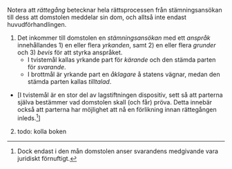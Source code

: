 Notera att *rättegång* betecknar hela rättsprocessen från stämningsansökan till dess att domstolen meddelar sin dom, och alltså inte endast huvudförhandlingen.

1. Det inkommer till domstolen en *stämningsansökan* med ett *anspråk* innehållandes 1) en eller flera *yrkanden*, samt 2) en eller flera *grunder* och 3) *bevis* för att styrka anspråket.
	- I tvistemål kallas yrkande part för *kärande* och den stämda parten för *svarande*.
	- I brottmål är yrkande part en *åklagare* å statens vägnar, medan den stämda parten kallas *tilltalad*.
- \[I tvistemål är en stor del av lagstiftningen dispositiv, sett så att parterna själva bestämmer vad domstolen skall (och får) pröva. Detta innebär också att parterna har möjlighet att nå en förlikning innan rättegången inleds.[^1]\]
2. todo: kolla boken



[^1]: Dock endast i den mån domstolen anser svarandens medgivande vara juridiskt förnuftigt.